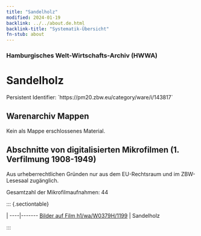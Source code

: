 ```yaml
---
title: "Sandelholz"
modified: 2024-01-19
backlink: ../../about.de.html
backlink-title: "Systematik-Übersicht"
fn-stub: about
---
```


### Hamburgisches Welt-Wirtschafts-Archiv (HWWA)

# Sandelholz

<div class="hint">Persistent Identifier: `https://pm20.zbw.eu/category/ware/i/143817`</div>







## Warenarchiv Mappen





Kein als Mappe erschlossenes Material.



<a id="filmsections" />

## Abschnitte von digitalisierten Mikrofilmen (1. Verfilmung 1908-1949)

<p>Aus urheberrechtlichen Gründen nur aus dem EU-Rechtsraum und im ZBW-Lesesaal zugänglich.</p>


<p>Gesamtzahl der Mikrofilmaufnahmen: 44</p>





::: {.sectiontable}

 | 
----|-------
<a class="btn" href="https://pm20.zbw.eu/film/h1/wa/W0379H/1199" rel="nofollow">Bilder auf Film h1/wa/W0379H/1199</a> | Sandelholz


:::
















